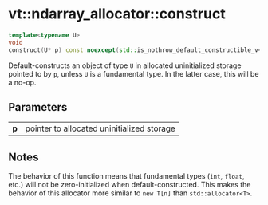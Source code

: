 vt::ndarray_allocator::construct
================================

```c++
template<typename U>
void
construct(U* p) const noexcept(std::is_nothrow_default_constructible_v<U>);
```

Default-constructs an object of type `U` in allocated uninitialized storage pointed to by `p`, unless `U` is a fundamental type. In the latter case, this will be a no-op.

Parameters
----------

|||
----- | ------------------------------------------
**p** | pointer to allocated uninitialized storage

Notes
-----

The behavior of this function means that fundamental types (`int`, `float`, etc.) will not be zero-initialized when default-constructed. This makes the behavior of this allocator more similar to `new T[n]` than `std::allocator<T>`.
